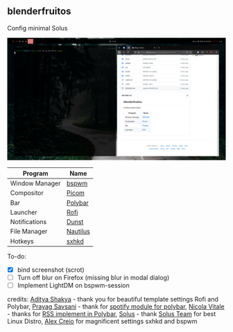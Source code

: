 ## blenderfruitos

Config minimal Solus

![Screenshot](+2021-02-23_11-43-37.png)

Program | Name
------------ | -------------
Window Manager | [bspwm](https://github.com/baskerville/bspwm)
Compositor | [Picom](https://github.com/yushui/picom)
Bar | [Polybar](https://github.com/Polybar/polybar)
Launcher | [Rofi](https://github.com/davatorium/rofi)
Notifications | [Dunst](https://github.com/dunst-project/dunst)
File Manager | [Nautilus](https://gitlab.gnome.org/GNOME/nautilus)
Hotkeys | [sxhkd](https://github.com/baskerville/sxhkd)

To-do:
- [X] bind screenshot (scrot)
- [ ] Turn off blur on Firefox (missing blur in modal dialog)
- [ ] Implement LightDM on bspwm-session

credits: [Aditya Shakya](https://github.com/adi1090x) - thank you for beautiful template settings Rofi and Polybar, [Prayag Savsani](https://github.com/PrayagS/) - thank for [spotify module for polybar](https://github.com/PrayagS/polybar-spotify),  [Nicola Vitale](https://github.com/nivit) - thanks for [RSS implement in Polybar](https://github.com/nivit/polybar-module-news), [Solus](https://getsol.us/download) - thank [Solus Team](https://getsol.us/solus/team/) for best Linux Distro, [Alex Creio](https://github.com/creio) for magnificent settings sxhkd and bspwm
